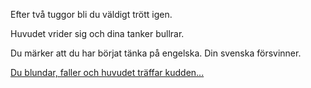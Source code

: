Efter två tuggor bli du väldigt trött igen.

Huvudet vrider sig och dina tanker bullrar.

Du märker att du har börjat tänka på engelska. Din svenska försvinner.

[Du blundar, faller och huvudet träffar kudden...](../huvudkudde/huvudkudde.md)